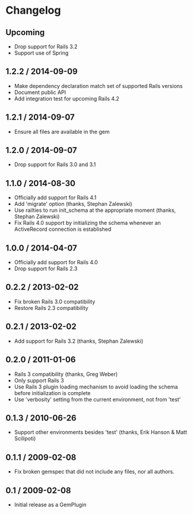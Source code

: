 # Changelog

## Upcoming

* Drop support for Rails 3.2
* Support use of Spring

## 1.2.2 / 2014-09-09

* Make dependency declaration match set of supported Rails versions
* Document public API
* Add integration test for upcoming Rails 4.2

## 1.2.1 / 2014-09-07

* Ensure all files are available in the gem

## 1.2.0 / 2014-09-07

* Drop support for Rails 3.0 and 3.1

## 1.1.0 / 2014-08-30

* Officially add support for Rails 4.1
* Add 'migrate' option (thanks, Stephan Zalewski)
* Use railties to run init_schema at the appropriate moment
  (thanks, Stephan Zalewski)
* Fix Rails 4.0 support by initializing the schema whenever an
  ActiveRecord connection is established

## 1.0.0 / 2014-04-07

* Officially add support for Rails 4.0
* Drop support for Rails 2.3

## 0.2.2 / 2013-02-02

* Fix broken Rails 3.0 compatibility
* Restore Rails 2.3 compatibility

## 0.2.1 / 2013-02-02

* Add support for Rails 3.2 (thanks, Stephan Zalewski)

## 0.2.0 / 2011-01-06

* Rails 3 compatibility (thanks, Greg Weber)
* Only support Rails 3
* Use Rails 3 plugin loading mechanism to avoid loading the schema
  before initialization is complete
* Use 'verbosity' setting from the current environment, not from
  'test'

## 0.1.3 / 2010-06-26

* Support other environments besides 'test' (thanks, Erik Hanson &
  Matt Scilipoti)

## 0.1.1 / 2009-02-08

* Fix broken gemspec that did not include any files, nor all
  authors.

## 0.1 / 2009-02-08

* Initial release as a GemPlugin
